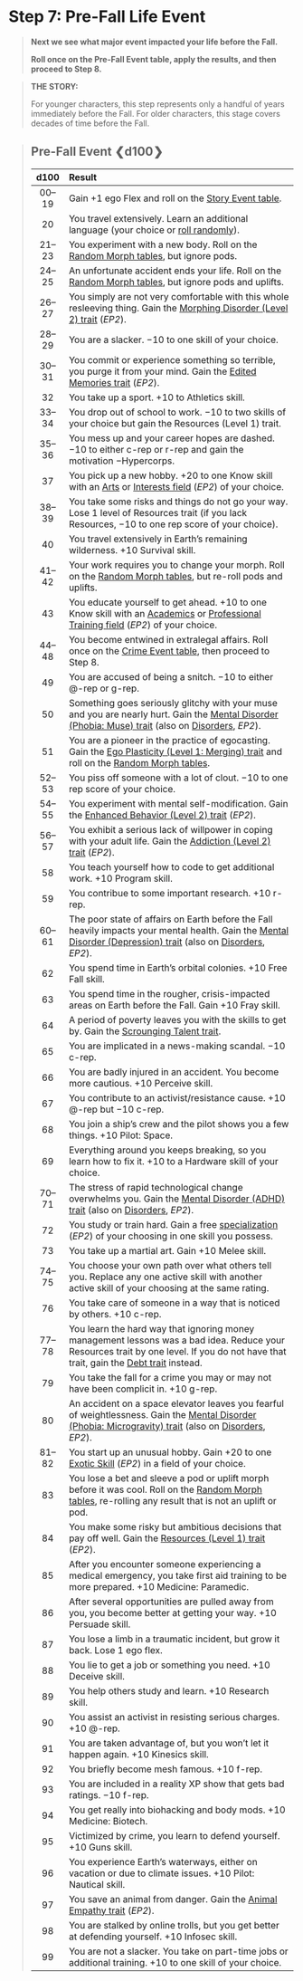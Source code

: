 # Step 7: Pre-Fall Life Event

<div class="no-margin">
<blockquote class="header-bg">

**Next we see what major event impacted your life before the Fall.**

**Roll once on the Pre-Fall Event table, apply the results, and then proceed to Step 8.**

</blockquote>

<blockquote>

**THE STORY:**

For younger characters, this step represents only a handful of years immediately before the Fall. For older characters, this stage covers decades of time before the Fall.

</blockquote>
</div>

<blockquote class="table">

## Pre-Fall Event ❮d100❯

<div class="tnw1">

| d100  | Result                                                                                                                                                                                                                                               |
| :---: | :--------------------------------------------------------------------------------------------------------------------------------------------------------------------------------------------------------------------------------------------------- |
| 00–19 | Gain +1 ego Flex and roll on the [Story Event table](15-step-14-story-event-optional.md#story-event-d100).                                                                                                                                           |
|  20   | You travel extensively. Learn an additional language (your choice or [roll randomly](04-step-3-native-tongue.md#random-language-d100)).                                                                                                              |
| 21–23 | You experiment with a new body. Roll on the [Random Morph tables](20-morph-tables.md), but ignore pods.                                                                                                                                              |
| 24–25 | An unfortunate accident ends your life. Roll on the [Random Morph tables](20-morph-tables.md), but ignore pods and uplifts.                                                                                                                          |
| 26–27 | You simply are not very comfortable with this whole resleeving thing. Gain the [Morphing Disorder (Level 2) trait](../../../04/28-traits.md#morphing-disorder) (_EP2_).                                                                              |
| 28–29 | You are a slacker. −10 to one skill of your choice.                                                                                                                                                                                                  |
| 30–31 | You commit or experience something so terrible, you purge it from your mind. Gain the [Edited Memories trait](../../../04/28-traits.md#edited-memories) (_EP2_).                                                                                     |
|  32   | You take up a sport. +10 to Athletics skill.                                                                                                                                                                                                         |
| 33–34 | You drop out of school to work. −10 to two skills of your choice but gain the Resources (Level 1) trait.                                                                                                                                             |
| 35–36 | You mess up and your career hopes are dashed. −10 to either c-rep or r-rep and gain the motivation −Hypercorps.                                                                                                                                      |
|  37   | You pick up a new hobby. +20 to one Know skill with an [Arts](../../../04/20-know-skills.md#arts) or [Interests field](../../../04/20-know-skills.md#interests) (_EP2_) of your choice.                                                              |
| 38–39 | You take some risks and things do not go your way. Lose 1 level of Resources trait (if you lack Resources, −10 to one rep score of your choice).                                                                                                     |
|  40   | You travel extensively in Earth’s remaining wilderness. +10 Survival skill.                                                                                                                                                                          |
| 41–42 | Your work requires you to change your morph. Roll on the [Random Morph tables](20-morph-tables.md), but re-roll pods and uplifts.                                                                                                                    |
|  43   | You educate yourself to get ahead. +10 to one Know skill with an [Academics](../../../04/20-know-skills.md#academics) or [Professional Training field](../../../04/20-know-skills.md#professional-training) (_EP2_) of your choice.                  |
| 44–48 | You become entwined in extralegal affairs. Roll once on the [Crime Event table](14-step-13-campaign-event.md#crime-event-d100), then proceed to Step 8.                                                                                              |
|  49   | You are accused of being a snitch. −10 to either @-rep or g-rep.                                                                                                                                                                                     |
|  50   | Something goes seriously glitchy with your muse and you are nearly hurt. Gain the [Mental Disorder (Phobia: Muse) trait](../../../04/28-traits.md#mental-disorder) (also on [Disorders](../../../12/20-disorders.md#phobia), _EP2_).                 |
|  51   | You are a pioneer in the practice of egocasting. Gain the [Ego Plasticity (Level 1: Merging) trait](../04/07-new-ego-traits.md#ego-plasticity) and roll on the [Random Morph tables](20-morph-tables.md).                                            |
| 52–53 | You piss off someone with a lot of clout. −10 to one rep score of your choice.                                                                                                                                                                       |
| 54–55 | You experiment with mental self-modification. Gain the [Enhanced Behavior (Level 2) trait](../../../04/28-traits.md#enhanced-behavior) (_EP2_).                                                                                                      |
| 56–57 | You exhibit a serious lack of willpower in coping with your adult life. Gain the [Addiction (Level 2) trait](../../../04/28-traits.md#addiction) (_EP2_).                                                                                            |
|  58   | You teach yourself how to code to get additional work. +10 Program skill.                                                                                                                                                                            |
|  59   | You contribue to some important research. +10 r-rep.                                                                                                                                                                                                 |
| 60–61 | The poor state of affairs on Earth before the Fall heavily impacts your mental health. Gain the [Mental Disorder (Depression) trait](../../../04/28-traits.md#mental-disorder) (also on [Disorders](../../../12/20-disorders.md#depression), _EP2_). |
|  62   | You spend time in Earth’s orbital colonies. +10 Free Fall skill.                                                                                                                                                                                     |
|  63   | You spend time in the rougher, crisis-impacted areas on Earth before the Fall. Gain +10 Fray skill.                                                                                                                                                  |
|  64   | A period of poverty leaves you with the skills to get by. Gain the [Scrounging Talent trait](../04/07-new-ego-traits.md#scrounging-talent).                                                                                                          |
|  65   | You are implicated in a news-making scandal. −10 c-rep.                                                                                                                                                                                              |
|  66   | You are badly injured in an accident. You become more cautious. +10 Perceive skill.                                                                                                                                                                  |
|  67   | You contribute to an activist/resistance cause. +10 @-rep but −10 c-rep.                                                                                                                                                                             |
|  68   | You join a ship’s crew and the pilot shows you a few things. +10 Pilot: Space.                                                                                                                                                                       |
|  69   | Everything around you keeps breaking, so you learn how to fix it. +10 to a Hardware skill of your choice.                                                                                                                                            |
| 70–71 | The stress of rapid technological change overwhelms you. Gain the [Mental Disorder (ADHD) trait](../../../04/28-traits.md#mental-disorder) (also on [Disorders](../../../12/20-disorders.md#attention-deficit-hyperactivity-disorder-adhd), _EP2_).  |
|  72   | You study or train hard. Gain a free [specialization](../../../04/18-skills.md#specializations) (_EP2_) of your choosing in one skill you possess.                                                                                                   |
|  73   | You take up a martial art. Gain +10 Melee skill.                                                                                                                                                                                                     |
| 74–75 | You choose your own path over what others tell you. Replace any one active skill with another active skill of your choosing at the same rating.                                                                                                      |
|  76   | You take care of someone in a way that is noticed by others. +10 c-rep.                                                                                                                                                                              |
| 77–78 | You learn the hard way that ignoring money management lessons was a bad idea. Reduce your Resources trait by one level. If you do not have that trait, gain the [Debt trait](../04/07-new-ego-traits.md#debt) instead.                               |
|  79   | You take the fall for a crime you may or may not have been complicit in. +10 g-rep.                                                                                                                                                                  |
|  80   | An accident on a space elevator leaves you fearful of weightlessness. Gain the [Mental Disorder (Phobia: Microgravity) trait](../../../04/28-traits.md#mental-disorder) (also on [Disorders](../../../12/20-disorders.md#phobia), _EP2_).            |
| 81–82 | You start up an unusual hobby. Gain +20 to one [Exotic Skill](../../../04/19-active-skill-list.md#exotic-skill-field) (_EP2_) in a field of your choice.                                                                                             |
|  83   | You lose a bet and sleeve a pod or uplift morph before it was cool. Roll on the [Random Morph tables](20-morph-tables.md), re-rolling any result that is not an uplift or pod.                                                                       |
|  84   | You make some risky but ambitious decisions that pay off well. Gain the [Resources (Level 1) trait](../../../04/28-traits.md#resources) (_EP2_).                                                                                                     |
|  85   | After you encounter someone experiencing a medical emergency, you take first aid training to be more prepared. +10 Medicine: Paramedic.                                                                                                              |
|  86   | After several opportunities are pulled away from you, you become better at getting your way. +10 Persuade skill.                                                                                                                                     |
|  87   | You lose a limb in a traumatic incident, but grow it back. Lose 1 ego flex.                                                                                                                                                                          |
|  88   | You lie to get a job or something you need. +10 Deceive skill.                                                                                                                                                                                       |
|  89   | You help others study and learn. +10 Research skill.                                                                                                                                                                                                 |
|  90   | You assist an activist in resisting serious charges. +10 @-rep.                                                                                                                                                                                      |
|  91   | You are taken advantage of, but you won’t let it happen again. +10 Kinesics skill.                                                                                                                                                                   |
|  92   | You briefly become mesh famous. +10 f-rep.                                                                                                                                                                                                           |
|  93   | You are included in a reality XP show that gets bad ratings. −10 f-rep.                                                                                                                                                                              |
|  94   | You get really into biohacking and body mods. +10 Medicine: Biotech.                                                                                                                                                                                 |
|  95   | Victimized by crime, you learn to defend yourself. +10 Guns skill.                                                                                                                                                                                   |
|  96   | You experience Earth’s waterways, either on vacation or due to climate issues. +10 Pilot: Nautical skill.                                                                                                                                            |
|  97   | You save an animal from danger. Gain the [Animal Empathy trait](../../../04/28-traits.md#animal-empathy) (_EP2_).                                                                                                                                    |
|  98   | You are stalked by online trolls, but you get better at defending yourself. +10 Infosec skill.                                                                                                                                                       |
|  99   | You are not a slacker. You take on part-time jobs or additional training. +10 to one skill of your choice.                                                                                                                                           |

</div>
</blockquote>

